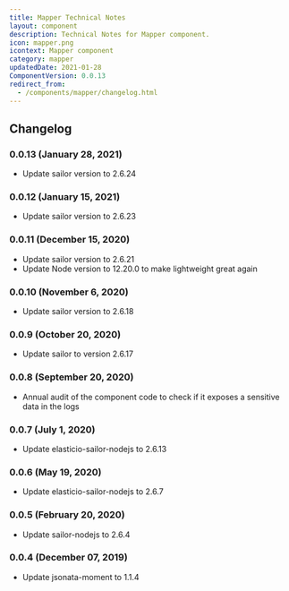 ```yaml
---
title: Mapper Technical Notes
layout: component
description: Technical Notes for Mapper component.
icon: mapper.png
icontext: Mapper component
category: mapper
updatedDate: 2021-01-28
ComponentVersion: 0.0.13
redirect_from:
  - /components/mapper/changelog.html
---
```


## Changelog

### 0.0.13 (January 28, 2021)

* Update sailor version to 2.6.24

### 0.0.12 (January 15, 2021)

* Update sailor version to 2.6.23

### 0.0.11 (December 15, 2020)

* Update sailor version to 2.6.21
* Update Node version to 12.20.0 to make lightweight great again

### 0.0.10 (November 6, 2020)

* Update sailor version to 2.6.18

### 0.0.9 (October 20, 2020)

* Update sailor to version 2.6.17

### 0.0.8 (September 20, 2020)

* Annual audit of the component code to check if it exposes a sensitive data in the logs

### 0.0.7 (July 1, 2020)

* Update elasticio-sailor-nodejs to 2.6.13

### 0.0.6 (May 19, 2020)

* Update elasticio-sailor-nodejs to 2.6.7

### 0.0.5 (February 20, 2020)

* Update sailor-nodejs to 2.6.4

### 0.0.4 (December 07, 2019)

* Update jsonata-moment to 1.1.4
